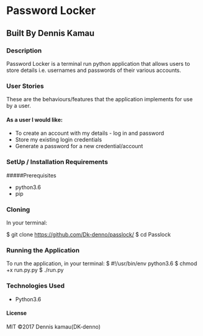 # Password Locker
## Built By Dennis Kamau
### Description
Password Locker is a terminal run python application that allows users to store details i.e. usernames and passwords of their various accounts.

### User Stories
These are the behaviours/features that the application implements for use by a user.

#### As a user I would like:

* To create an account with my details - log in and password
* Store my existing login credentials
* Generate a password for a new credential/account

### SetUp / Installation Requirements
#####Prerequisites
* python3.6
* pip

### Cloning
In your terminal:

  $ git clone https://github.com/Dk-denno/passlock/
  $ cd Passlock
### Running the Application
To run the application, in your terminal:
  $ #!/usr/bin/env python3.6
  $ chmod +x run.py.py
  $ ./run.py

### Technologies Used
* Python3.6
#### License
MIT ©2017 Dennis kamau(DK-denno)
